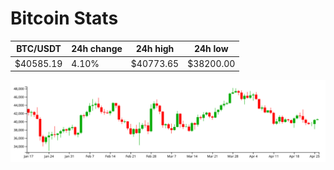 # Bitcoin Stats

BTC/USDT|24h change|24h high|24h low|
|---|---|---|---|
|$40585.19|4.10%|$40773.65|$38200.00|

<img src="./chart.svg">

